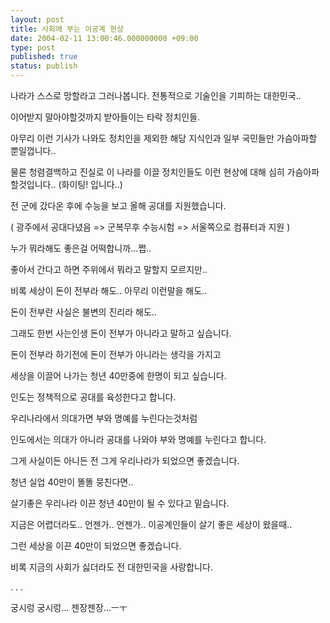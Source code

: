```yaml
---
layout: post
title: 사회에 부는 이공계 현상
date: 2004-02-11 13:00:46.000000000 +09:00
type: post
published: true
status: publish
---
```


나라가 스스로 망할라고 그러나봅니다. 전통적으로 기술인을 기피하는 대한민국..


이어받지 말아야할것까지 받아들이는 타락 정치인들.


아무리 이런 기사가 나와도 정치인을 제외한 해당 지식인과 일부 국민들만 가슴아파할 뿐일껍니다..


물론 청렴결백하고 진실로 이 나라를 이끌 정치인들도 이런 현상에 대해 심히 가슴아파 할것입니다.. (화이팅! 입니다..)

전 군에 갔다온 후에 수능을 보고 올해 공대를 지원했습니다.


( 광주에서 공대다녔음 => 군복무후 수능시험 => 서울쪽으로 컴퓨터과 지원 )

누가 뭐라해도 좋은걸 어떡합니까...쩝..

좋아서 간다고 하면 주위에서 뭐라고 말할지 모르지만..


비록 세상이 돈이 전부라 해도.. 아무리 이런말을 해도..


돈이 전부란 사실은 불변의 진리라 해도..

그래도 한번 사는인생 돈이 전부가 아니라고 말하고 싶습니다.


돈이 전부라 하기전에 돈이 전부가 아니라는 생각을 가지고


세상을 이끌어 나가는 청년 40만중에 한명이 되고 싶습니다.

인도는 정책적으로 공대를 육성한다고 합니다.


우리나라에서 의대가면 부와 명예를 누린다는것처럼


인도에서는 의대가 아니라 공대를 나와야 부와 명예를 누린다고 합니다.


그게 사실이든 아니든 전 그게 우리나라가 되었으면 좋겠습니다.


청년 실업 40만이 똘똘 뭉친다면..


살기좋은 우리나라 이끈 청년 40만이 될 수 있다고 밑습니다.

지금은 어렵더라도.. 언젠가.. 언젠가.. 이공계인들이 살기 좋은 세상이 왔을때..


그런 세상을 이끈 40만이 되었으면 좋겠습니다.

비록 지금의 사회가 싫더라도 전 대한민국을 사랑합니다.


.
.
.


궁시렁 궁시렁... 젠장젠장...ㅡㅜ
